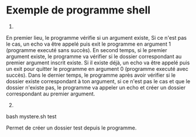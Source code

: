 # Exemple de programme shell

1) 
En premier lieu, le programme vérifie si un argument existe,
Si ce n'est pas le cas, un echo va être appelé puis exit le programme en argument
1 (programme executé sans succès).
En second temps, si le premier argument existe, le programme va vérifier si le dossier
correspondant au premier argument inscrit existe.
Si il existe déjà, un echo va être appelé puis un exit pour quitter le programme
en argument 0 (programme executé avec succès).
Dans le dernier temps, le programme après avoir vérifier si le dossier existe correspondant à ton argument, si ce n'est pas le cas et que le dossier n'existe pas,
le programme va appeler un echo et créer un dossier correspondant au premier argument.

2)

bash mystere.sh test

Permet de créer un dossier test depuis le programme.